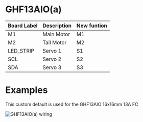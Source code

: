 # GHF13AIO(a)

|Board Label|Description|New funtion|
|-|-|-|
|M1|Main Motor| M1|
|M2|Tail Motor| M2|
|LED_STRIP|Servo 1|S1|
|SCL|Servo 2|S2|
|SDA|Servo 3|S3|

# Examples
This custom default is used for the GHF13AIO 16x16mm 13A FC

![GHF13AIO(a) wiring](https://github.com/rotorflight/rotorflight/blob/master/wiki/Boards/GHF13AIO/GHF13AIO(a).png)
